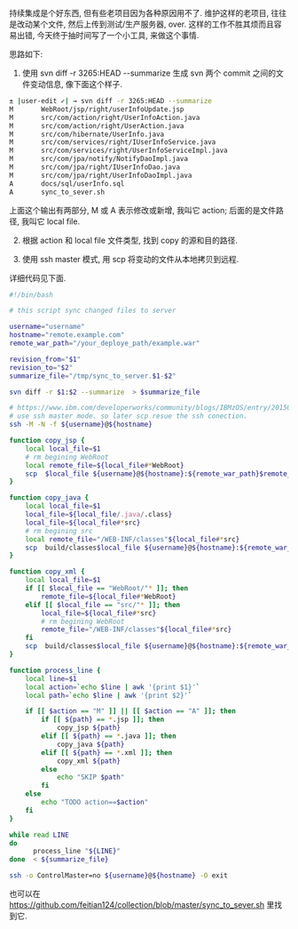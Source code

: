 持续集成是个好东西, 但有些老项目因为各种原因用不了.
维护这样的老项目, 往往是改动某个文件, 然后上传到测试/生产服务器, over. 这样的工作不胜其烦而且容易出错,
今天终于抽时间写了一个小工具, 来做这个事情.

思路如下:
1.  使用 svn diff -r 3265:HEAD --summarize 生成 svn 两个 commit 之间的文件变动信息, 像下面这个样子.
```bash
± |user-edit ✓| → svn diff -r 3265:HEAD --summarize
M       WebRoot/jsp/right/userInfoUpdate.jsp
M       src/com/action/right/UserInfoAction.java
M       src/com/action/right/UserAction.java
M       src/com/hibernate/UserInfo.java
M       src/com/services/right/IUserInfoService.java
M       src/com/services/right/UserInfoServiceImpl.java
M       src/com/jpa/notify/NotifyDaoImpl.java
M       src/com/jpa/right/IUserInfoDao.java
M       src/com/jpa/right/UserInfoDaoImpl.java
A       docs/sql/userInfo.sql
A       sync_to_sever.sh

```
上面这个输出有两部分, M 或 A 表示修改或新增, 我叫它 action; 后面的是文件路径, 我叫它 local file.

2. 根据 action 和 local file 文件类型, 找到 copy 的源和目的路径.

3. 使用 ssh master 模式, 用 scp 将变动的文件从本地拷贝到远程.

详细代码见下面.

```bash
#!/bin/bash

# this script sync changed files to server

username="username"
hostname="remote.example.com"
remote_war_path="/your_deploye_path/example.war"

revision_from="$1"
revision_to="$2"
summarize_file="/tmp/sync_to_server.$1-$2"

svn diff -r $1:$2 --summarize  > $summarize_file

# https://www.ibm.com/developerworks/community/blogs/IBMzOS/entry/20150502?lang=en
# use ssh master mode. so later scp resue the ssh conection.
ssh -M -N -f ${username}@${hostname}

function copy_jsp {
    local local_file=$1
    # rm begining WebRoot
    local remote_file=${local_file#*WebRoot}
    scp  $local_file ${username}@${hostname}:${remote_war_path}$remote_file
}

function copy_java {
    local local_file=$1
    local_file=${local_file/.java/.class}
    local_file=${local_file#*src}
    # rm begining src
    local remote_file="/WEB-INF/classes"${local_file#*src}
    scp  build/classes$local_file ${username}@${hostname}:${remote_war_path}$remote_file
}

function copy_xml {
    local local_file=$1
    if [[ $local_file == "WebRoot/"* ]]; then
        remote_file=${local_file#*WebRoot}
    elif [[ $local_file == "src/"* ]]; then
        local_file=${local_file#*src}
        # rm begining WebRoot
        remote_file="/WEB-INF/classes"${local_file#*src}
    fi
    scp  build/classes$local_file ${username}@${hostname}:${remote_war_path}$remote_file
}

function process_line {
    local line=$1
    local action=`echo $line | awk '{print $1}'`
    local path=`echo $line | awk '{print $2}'`

    if [[ $action == "M" ]] || [[ $action == "A" ]]; then
        if [[ ${path} == *.jsp ]]; then
            copy_jsp ${path}
        elif [[ ${path} == *.java ]]; then
            copy_java ${path}
        elif [[ ${path} == *.xml ]]; then
            copy_xml ${path}
        else
            echo "SKIP $path"
        fi
    else
        echo "TODO action==$action"
    fi
}

while read LINE
do
      process_line "${LINE}"
done  < ${summarize_file}

ssh -o ControlMaster=no ${username}@${hostname} -O exit
```
也可以在 https://github.com/feitian124/collection/blob/master/sync_to_sever.sh 里找到它.
